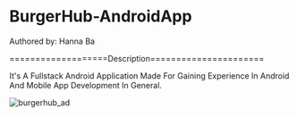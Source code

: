 # BurgerHub-AndroidApp

Authored by: Hanna Ba

===================Description======================

It's A Fullstack Android Application Made For Gaining Experience In Android And Mobile App Development In General.


![burgerhub_ad](https://user-images.githubusercontent.com/80861363/147387800-93fc4ce3-3f47-4fb7-9692-8b4c1cd21756.jpg)
